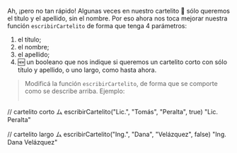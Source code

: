 Ah, ¡pero no tan rápido! Algunas veces en nuestro cartelito :name_badge: sólo queremos el título y el apellido, sin el nombre. Por eso ahora nos toca mejorar nuestra función `escribirCartelito` de forma que tenga 4 parámetros:

1. el título;
2. el nombre;
3. el apellido;
4. :new: un booleano que nos indique si queremos un cartelito corto con sólo título y apellido, o uno largo, como hasta ahora.

> Modificá la función `escribirCartelito`, de forma que se comporte como se describe arriba. Ejemplo: 
> 
> ```javascript
// cartelito corto
ム escribirCartelito("Lic.", "Tomás", "Peralta", true)
"Lic. Peralta"

// cartelito largo
ム escribirCartelito("Ing.", "Dana", "Velázquez", false)
"Ing. Dana Velázquez"
```